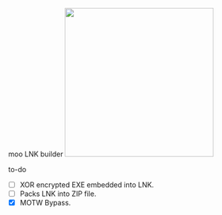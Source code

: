 moo LNK builder
<img src="https://github.com/user-attachments/assets/05d81534-785e-4c39-8cc1-7116ee096a55" height=300>

to-do
- [ ] XOR encrypted EXE embedded into LNK.
- [ ] Packs LNK into ZIP file.
- [x] MOTW Bypass.
